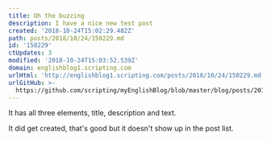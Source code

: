 ```yaml
---
title: Oh the buzzing
description: I have a nice new test post
created: '2018-10-24T15:02:29.482Z'
path: posts/2018/10/24/150229.md
id: '150229'
ctUpdates: 3
modified: '2018-10-24T15:03:52.539Z'
domain: englishblog1.scripting.com
urlHtml: 'http://englishblog1.scripting.com/posts/2018/10/24/150229.md'
urlGitHub: >-
  https://github.com/scripting/myEnglishBlog/blob/master/blog/posts/2018/10/24/150229.md
---
```

It has all three elements, title, description and text. 

It did get created, that's good but it doesn't show up in the post list. 